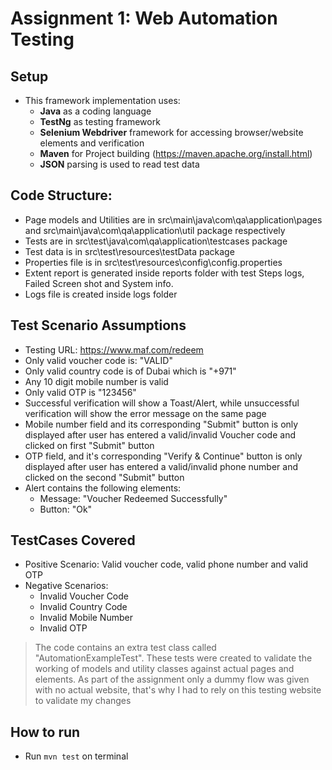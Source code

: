 # Assignment 1: Web Automation Testing

## Setup
* This framework implementation uses:
  * **Java** as a coding language
  * **TestNg** as testing framework
  * **Selenium Webdriver** framework for accessing browser/website elements and verification
  * **Maven** for Project building (https://maven.apache.org/install.html)
  * **JSON** parsing is used to read test data

## Code Structure:
* Page models and Utilities are in src\main\java\com\qa\application\pages and src\main\java\com\qa\application\util package respectively
* Tests are in src\test\java\com\qa\application\testcases package
* Test data is in src\test\resources\testData package
* Properties file is in src\test\resources\config\config.properties
* Extent report is generated inside reports folder with test Steps logs, Failed Screen shot and System info.
* Logs file is created inside logs folder

## Test Scenario Assumptions
* Testing URL: https://www.maf.com/redeem
* Only valid voucher code is: "VALID"
* Only valid country code is of Dubai which is "+971"
* Any 10 digit mobile number is valid
* Only valid OTP is "123456"
* Successful verification will show a Toast/Alert, while unsuccessful verification will show the error message on the same page
* Mobile number field and its corresponding "Submit" button is only displayed after user has entered a valid/invalid Voucher code and clicked on first "Submit" button
* OTP field, and it's corresponding "Verify & Continue" button is only displayed after user has entered a valid/invalid phone number and clicked on the second "Submit" button
* Alert contains the following elements:
  * Message: "Voucher Redeemed Successfully"
  * Button: "Ok"

## TestCases Covered
* Positive Scenario: Valid voucher code, valid phone number and valid OTP
* Negative Scenarios:
  * Invalid Voucher Code
  * Invalid Country Code
  * Invalid Mobile Number
  * Invalid OTP 

> The code contains an extra test class called "AutomationExampleTest". These tests were created to validate the working of models and utility classes against actual pages and elements. As part of the assignment only a dummy flow was given with no actual website, that's why I had to rely on this testing website to validate my changes

## How to run
* Run `mvn test` on terminal